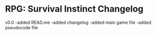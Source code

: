 # RPG: Survival Instinct Changelog
v0.0
-added READ.me
-added changelog
-added main game file
-added pseudocode file